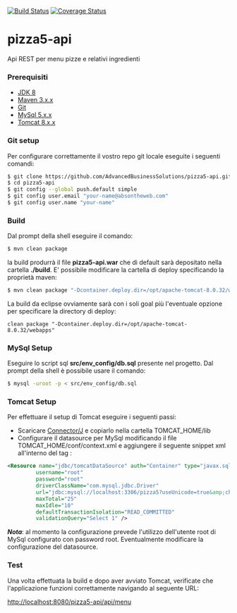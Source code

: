 [![Build Status](https://travis-ci.org/AdvancedBusinessSolutions/pizza5-api.svg?branch=testing-with-spock)](https://travis-ci.org/AdvancedBusinessSolutions/pizza5-api)
[![Coverage Status](https://coveralls.io/repos/github/AdvancedBusinessSolutions/pizza5-api/badge.svg?branch=master&service=github)](https://coveralls.io/github/AdvancedBusinessSolutions/pizza5-api?branch=testing-with-spock)

# pizza5-api
Api REST per menu pizze e relativi ingredienti



### Prerequisiti
- [JDK 8]
- [Maven 3.x.x]
- [Git]
- [MySql 5.x.x]
- [Tomcat 8.x.x]

### Git setup
Per configurare correttamente il vostro repo git locale eseguite i seguenti comandi:
```sh
$ git clone https://github.com/AdvancedBusinessSolutions/pizza5-api.git
$ cd pizza5-api
$ git config --global push.default simple
$ git config user.email "your-name@absontheweb.com"
$ git config user.name "your-name"
```

### Build
Dal prompt della shell eseguire il comando:
```sh
$ mvn clean package
```
la build produrrà il file **pizza5-api.war** che di default sarà depositato nella cartella **./build**. 
E' possibile modificare la cartella di deploy specificando la proprietà maven:

```sh
$ mvn clean package "-Dcontainer.deploy.dir=/opt/apache-tomcat-8.0.32/webapps"
```

La build da eclipse ovviamente sarà con i soli goal più l'eventuale opzione per specificare la directory di deploy:
```
clean package "-Dcontainer.deploy.dir=/opt/apache-tomcat-8.0.32/webapps"
```

### MySql Setup
Eseguire lo script sql **src/env_config/db.sql** presente nel progetto. Dal prompt della shell è possibile usare il comando:
```sh
$ mysql -uroot -p < src/env_config/db.sql
```

### Tomcat Setup
Per effettuare il setup di Tomcat eseguire i seguenti passi:
* Scaricare [Connector/J] e copiarlo nella cartella TOMCAT_HOME/lib
* Configurare il datasource per MySql modificando il file TOMCAT_HOME/conf/context.xml e aggiungere il seguente snippet xml all'interno del tag <Context>: 
```xml
<Resource name="jdbc/tomcatDataSource" auth="Container" type="javax.sql.DataSource"
         username="root"
         password="root"
         driverClassName="com.mysql.jdbc.Driver"
         url="jdbc:mysql://localhost:3306/pizza5?useUnicode=true&amp;characterEncoding=utf8"
         maxTotal="25"
         maxIdle="10"
         defaultTransactionIsolation="READ_COMMITTED"
         validationQuery="Select 1" />
```
***Nota***: al momento la configurazione prevede l'utilizzo dell'utente root di MySql configurato con password root. Eventualmente modificare la configurazione del datasource. 

### Test 
Una volta effettuata la build e dopo aver avviato Tomcat, verificate che l'applicazione funzioni correttamente navigando al seguente URL: 

<http://localhost:8080/pizza5-api/api/menu>


[Connector/J]: <https://dev.mysql.com/downloads/connector/j/>
[JDK 8]: <http://www.oracle.com/technetwork/java/javase/downloads/jdk8-downloads-2133151.html>
[Maven 3.x.x]: <https://maven.apache.org/download.cgi>
[Git]: <https://git-scm.com/downloads>
[MySql 5.x.x]: <http://dev.mysql.com/downloads/>
[Tomcat 8.x.x]: <https://tomcat.apache.org/download-80.cgi>


